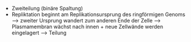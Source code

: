 - Zweiteilung (binäre Spaltung)
- Repliktation beginnt am Replikationsursprung des ringförmigen Genoms --> zweiter Ursprung wandert zum anderen Ende der Zelle --> Plasmamembran wächst nach innen + neue Zellwände werden eingelagert --> Teilung 